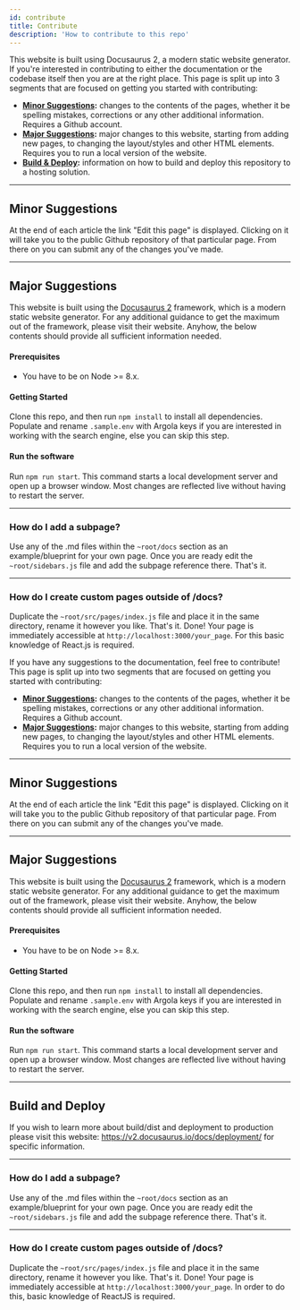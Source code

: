 ```yaml
---
id: contribute
title: Contribute
description: 'How to contribute to this repo'
---
```


This website is built using Docusaurus 2, a modern static website generator. If you're interested in contributing to either the documentation or the codebase itself then you are at the right place. This page is split up into 3 segments that are focused on getting you started with contributing:

>
+ **[Minor Suggestions](#minor-suggestions):** changes to the contents of the pages, whether it be spelling mistakes, corrections or any other additional information. Requires a Github account.
+ **[Major Suggestions](#major-suggestions):** major changes to this website, starting from adding new pages, to changing the layout/styles and other HTML elements. Requires you to run a local version of the website.
+ **[Build & Deploy](#build-and-deploy):** information on how to build and deploy this repository to a hosting solution.
---

## Minor Suggestions
At the end of each article the link "Edit this page" is displayed. Clicking on it will take you to the public Github repository of that particular page. From there on you can submit any of the changes you've made.

---
## Major Suggestions
This website is built using the [Docusaurus 2](https://v2.docusaurus.io/) framework, which is a modern static website generator. For any additional guidance to get the maximum out of the framework, please visit their website. Anyhow, the below contents should provide all sufficient information needed.

#### Prerequisites
+ You have to be on Node >= 8.x.

#### Getting Started
Clone this repo, and then run `npm install` to install all dependencies. Populate and rename `.sample.env` with Argola keys if you are interested in working with the search engine, else you can skip this step.

#### Run the software
Run `npm run start`. This command starts a local development server and open up a browser window. Most changes are reflected live without having to restart the server.

---

### How do I add a subpage?
Use any of the .md files within the `~root/docs` section as an example/blueprint for your own page. Once you are ready edit the `~root/sidebars.js` file and add the subpage reference there. That's it.

---

### How do I create custom pages outside of /docs?
Duplicate the `~root/src/pages/index.js` file and place it in the same directory, rename it however you like. That's it. Done! Your page is immediately accessible at `http://localhost:3000/your_page`. For this basic knowledge of React.js is required.


If you have any suggestions to the documentation, feel free to contribute! This page is split up into two segments that are focused on getting you started with contributing:
>
+ **[Minor Suggestions](#minor-suggestions):** changes to the contents of the pages, whether it be spelling mistakes, corrections or any other additional information. Requires a Github account.
+ **[Major Suggestions](#major-suggestions):** major changes to this website, starting from adding new pages, to changing the layout/styles and other HTML elements. Requires you to run a local version of the website.

---
## Minor Suggestions
At the end of each article the link "Edit this page" is displayed. Clicking on it will take you to the public Github repository of that particular page. From there on you can submit any of the changes you've made.

---
## Major Suggestions
This website is built using the [Docusaurus 2](https://v2.docusaurus.io/) framework, which is a modern static website generator. For any additional guidance to get the maximum out of the framework, please visit their website. Anyhow, the below contents should provide all sufficient information needed.

#### Prerequisites
+ You have to be on Node >= 8.x.

#### Getting Started
Clone this repo, and then run `npm install` to install all dependencies. Populate and rename `.sample.env` with Argola keys if you are interested in working with the search engine, else you can skip this step.

#### Run the software
Run `npm run start`. This command starts a local development server and open up a browser window. Most changes are reflected live without having to restart the server.

---
## Build and Deploy
If you wish to learn more about build/dist and deployment to production please visit this website: https://v2.docusaurus.io/docs/deployment/ for specific information.

---

### How do I add a subpage?
Use any of the .md files within the `~root/docs` section as an example/blueprint for your own page. Once you are ready edit the `~root/sidebars.js` file and add the subpage reference there. That's it.

---

### How do I create custom pages outside of /docs?
Duplicate the `~root/src/pages/index.js` file and place it in the same directory, rename it however you like. That's it. Done! Your page is immediately accessible at `http://localhost:3000/your_page`. In order to do this, basic knowledge of ReactJS is required.
